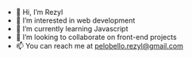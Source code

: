 - 👋 Hi, I’m Rezyl
- 👀 I’m interested in web development
- 🌱 I’m currently learning Javascript
- 💞️ I’m looking to collaborate on front-end projects
- 📫 You can reach me at pelobello.rezyl@gmail.com

<!---
rez06/rez06 is a ✨ special ✨ repository because its `README.md` (this file) appears on your GitHub profile.
You can click the Preview link to take a look at your changes.
--->
